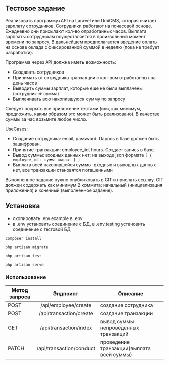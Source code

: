 ## Тестовое задание
Реализовать программу+API на Laravel или UmiCMS, которая считает зарплату сотрудников. Сотрудники работают на почасовой основе. Ежедневно они присылают кол-во отработанных часов. Выплата зарплаты сотрудникам осуществляется в произвольный момент времени по запросу. В дальнейшем предполагается введение оплаты на основе оклада с фиксированной суммой в неделю (пока не требует разработки).

Программа через API должна иметь возможность:
- Создавать сотрудников
- Принимать от сотрудника транзакции с кол-вом отработанных за день часов
- Выводить суммы зарплат, которые еще не были выплачены (сотрудник => сумма)
- Выплачивать всю накопившуюся сумму по запросу

Следует покрыть все приложение тестами (или, как минимум, предложить, каким образом это может быть реализовано). В качестве суммы за час возьмите любое число.

UseCases:
- Создание сотрудника: email, password. Пароль в базе должен быть зашифрован.
- Принятие транзакции: employee_id, hours. Создает запись в базе.
- Вывод суммы: входных данных нет; на выходе json формата `[ { employee_id : сумма выплат } ]`
- Выплата всей накопившейся суммы: входных и выходных данных нет, все транзакции становятся погашенными

Выполненное задание нужно опубликовать в GIT и прислать ссылку. GIT должен содержать как минимум 2 коммита: начальный (инициализация приложения) и конечный (выполненное задание).

## Установка
- скопировать .env.example в .env
- в .env установить соединение с БД, в .env.testing установить соединение с тестовой БД
```
composer install
```
```
php artisan migrate
```
```
php artisan test
```
```
php artisan serve
```
### Использование

| Метод запроса |         Эндпоинт         | Описание                                               |
|---------------|:------------------------:|--------------------------------------------------------|
| POST          | /api/employee/create   | создание сотрудника                                    |
| POST          | /api/transaction/create  | создание транзакции                                    |
| GET           | /api/transaction/index  | вывод суммы непроведенных транзакций                   |
| PATCH         | /api/transaction/conduct | проведение транзакции(выплата всей суммы)              |
